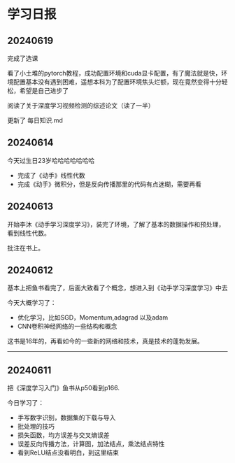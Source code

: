 # 学习日报



## 20240619

完成了选课

看了小土堆的pytorch教程，成功配置环境和cuda显卡配置，有了魔法就是快，环境配置基本没有遇到困难，遥想本科为了配置环境焦头烂额，现在竟然变得十分轻松，希望是自己进步了

阅读了关于深度学习视频检测的综述论文（读了一半）

更新了 每日知识.md





## 20240614

今天过生日23岁哈哈哈哈哈哈哈

- 完成了《动手》线性代数
- 完成《动手》微积分，但是反向传播那里的代码有点迷糊，需要再看



## 20240613

开始李沐《动手学习深度学习》，装完了环境，了解了基本的数据操作和预处理，看到线性代数。

批注在书上。



## 20240612

基本上把鱼书看完了，后面大致看了个概念，想进入到《动手学习深度学习》中去

今天大概学习了：

- 优化学习，比如SGD，Momentum,adagrad 以及adam
- CNN卷积神经网络的一些结构和概念

这书是16年的，再看如今的一些新的网络和技术，真是技术的蓬勃发展。

---

## 20240611

把《深度学习入门》鱼书从p50看到p166.

今日学习了：

- 手写数字识别，数据集的下载与导入
- 批处理的技巧
- 损失函数，均方误差与交叉熵误差
- 误差反向传播方法，计算图，加法结点，乘法结点特性
- 看到ReLU结点没看明白，到这里结束



